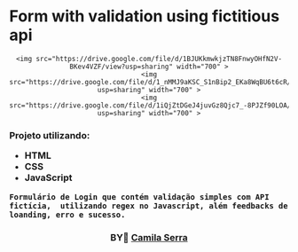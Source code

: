 # Form with validation using fictitious api

<div>
   <div align=center>

    <img src="https://drive.google.com/file/d/1BJUKkmwkjzTN8FnwyOHfN2V-BKev4VZF/view?usp=sharing" width="700" >
    <img src="https://drive.google.com/file/d/1_nMMJ9aKSC_S1nBip2_EKa8WqBU6t6cR/view?usp=sharing" width="700" >
    <img src="https://drive.google.com/file/d/1iQjZtDGeJ4juvGz8Qjc7_-8PJZf90LOA/view?usp=sharing" width="700" >

  </div>

  <h3>

  Projeto utilizando:

  - HTML
  - CSS
  - JavaScript
  
  <div align=cente>
    
    Formulário de Login que contém validação simples com API fictícia,  utilizando regex no Javascript, além feedbacks de loanding, erro e sucesso.
    
  </div>
  
</div>



<h3 align="center">
BY💜 <a href="https:https://www.linkedin.com/in/camilaserratecnologia/">Camila Serra</a>
<br><br>

